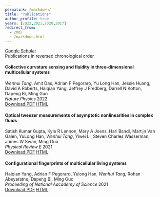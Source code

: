 ```yaml
---
permalink: /markdown/
title: "Publications"
author_profile: true
years: [2022,2021,2020,2017]
redirect_from: 
  - /md/
  - /markdown.html
---
```


[Google Scholar](https://scholar.google.com/citations?user=_Vr6LegAAAAJ&hl=en})  <br/>
Publications in reversed chronological order

#### Collective curvature sensing and fluidity in three-dimensional multicellular systems <br/>
*Wenhui Tang*, Amit Das, Adrian F Pegoraro, Yu Long Han, Jessie Huang, David A Roberts, Haiqian Yang, Jeffrey J Fredberg, Darrell N Kotton, Dapeng Bi, Ming Guo <br/>
*Nature Physics* 2022 <br/>
[Download PDF](https://tang-wenhui.github.io/files/paper1)  [HTML](https://www.nature.com/articles/s41567-022-01747-0) <br/>

#### Optical tweezer measurements of asymptotic nonlinearities in complex fluids <br/>
Satish Kumar Gupta, Kyle R Lennon, Mary A Joens, Hari Bandi, Martijn Van Galen, YuLong Han, *Wenhui Tang*, Yiwei Li, Steven Charles Wasserman, James W Swan, Ming Guo <br/>
*Physical Review E* 2021 <br/>
[Download PDF](https://tang-wenhui.github.io/files/paper2)  [HTML](https://journals.aps.org/pre/abstract/10.1103/PhysRevE.104.064604)  <br/>

#### Configurational fingerprints of multicellular living systems <br/>
Haiqian Yang, Adrian F Pegoraro, Yulong Han, *Wenhui Tang*, Rohan Abeyaratne, Dapeng Bi, Ming Guo <br/>
*Proceeding of National Aacademy of Science* 2021 <br/>
[Download PDF](https://tang-wenhui.github.io/files/paper3) [HTML](https://www.pnas.org/doi/abs/10.1073/pnas.2109168118)

####
